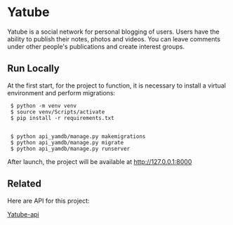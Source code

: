 
# Yatube

Yatube is a social network for personal blogging of users. Users have the ability to publish their notes, photos and videos. You can leave comments under other people's publications and create interest groups.
## Run Locally

At the first start, for the project to function, it is necessary to install a virtual environment and perform migrations:

     $ python -m venv venv
     $ source venv/Scripts/activate
     $ pip install -r requirements.txt

    
     $ python api_yamdb/manage.py makemigrations
     $ python api_yamdb/manage.py migrate
     $ python api_yamdb/manage.py runserver

After launch, the project will be available at http://127.0.0.1:8000
## Related

Here are API for this project:

[Yatube-api](https://github.com/lordot/Yatube-api)

